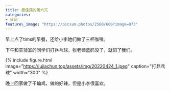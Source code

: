```yaml
---
title: 鹿佳莼的第六天
categories:
- 日记
feature\_image: "https://picsum.photos/2560/600?image=873"
---
```


早上点了tims的早餐，还给小李她们做了三杯咖啡。

下午和实验室的同学们打乒乓球，张老师蓝码没了，就鸽了我们。

{% include figure.html image="https://lujiachun.top/assets/img/20220424_1.jpeg" caption="打乒乓球" width="300" %}

晚上回家做了干煸鸡，做的好辣，但是小李很喜欢。




